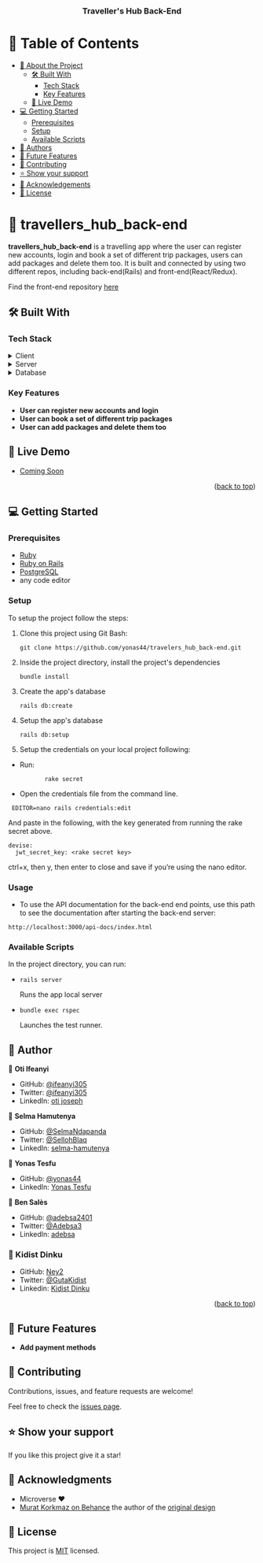 <div align="center">
  <h3><b>Traveller's Hub Back-End</b></h3>
</div>

# 📗 Table of Contents

- [📖 About the Project](#[project])
  - [🛠 Built With](#built-with)
    - [Tech Stack](#tech-stack)
    - [Key Features](#key-features)
  - [🚀 Live Demo](#live-demo)
- [💻 Getting Started](#getting-started)
  - [Prerequisites](#prerequisites)
  - [Setup](#setup)
  - [Available Scripts](#available-scripts)
- [👥 Authors](#author)
- [🔭 Future Features](#future-features)
- [🤝 Contributing](#contributing)
- [⭐️ Show your support](#support)
- [🙏 Acknowledgements](#acknowledgments)
- [📝 License](#license)

# 📖 travellers_hub_back-end <a name="about-project"></a>

**travellers_hub_back-end** is a travelling app where the user can register new accounts, login and book a set of different trip packages, users can add packages and delete them too. It is built and connected by using two different repos, including back-end(Rails) and front-end(React/Redux).

Find the front-end repository [here](https://github.com/yonas44/travelers_hub_front-end/tree/development)

## 🛠 Built With <a name="built-with"></a>

### Tech Stack <a name="tech-stack"></a>

<details>
  <summary>Client</summary>
  <ul>
    <li>HTML, CSS</li>
    <li>JavaScript</li>
  </ul>
</details>

<details>
  <summary>Server</summary>
  <ul>
    <li>Ruby on Rails</li>
  </ul>
</details>

<details>
<summary>Database</summary>
  <ul>
    <li><a href="https://www.postgresql.org/">PostgreSQL</a></li>
  </ul>
</details>

### Key Features <a name="key-features"></a>

- **User can register new accounts and login**
- **User can book a set of different trip packages**
- **User can add packages and delete them too**

## 🚀 Live Demo <a name="live-demo"></a>

- [Coming Soon]()

<p align="right">(<a href="#readme-top">back to top</a>)</p>

## 💻 Getting Started <a name="getting-started"></a>

### Prerequisites

- <a href="https://www.ruby-lang.org/en/news/2022/11/24/ruby-3-1-3-released/">Ruby</a>
- <a href="https://rubyonrails.org/">Ruby on Rails</a>
- <a href="https://www.postgresql.org/">PostgreSQL</a>
- any code editor

### Setup

To setup the project follow the steps:

1.  Clone this project using Git Bash:

    ```
    git clone https://github.com/yonas44/travelers_hub_back-end.git
    ```

2.  Inside the project directory, install the project's dependencies

    ```
    bundle install
    ```

3.  Create the app's database

    ```
    rails db:create
    ```

4.  Setup the app's database
    ```
    rails db:setup
    ```
5.  Setup the credentials on your local project following:

- Run:
  ```
         rake secret
  ```
- Open the credentials file from the command line.

```
 EDITOR=nano rails credentials:edit
```

And paste in the following, with the key generated from running the rake secret above.

```
devise:
  jwt_secret_key: <rake secret key>
```

ctrl+x, then y, then enter to close and save if you’re using the nano editor.

### Usage

- To use the API documentation for the back-end end points, use this path to see the documentation after starting the back-end server:

```
http://localhost:3000/api-docs/index.html
```

### Available Scripts

In the project directory, you can run:

- ```
  rails server
  ```

  Runs the app local server

- ```
  bundle exec rspec
  ```
  Launches the test runner.

## 👥 Author <a name="authors"></a>

👤 **Oti Ifeanyi**

- GitHub: [@ifeanyi305](https://github.com/ifeanyi305)
- Twitter: [@ifeanyi305](https://twitter.com/ifeanyi2020)
- LinkedIn: [oti joseph](https://www.linkedin.com/in/oti-joseph-ifeanyi/)

👤 **Selma Hamutenya**

- GitHub: [@SelmaNdapanda](https://github.com/SelmaNdapanda)
- Twitter: [@SellohBlaq](https://twitter.com/sellohBlaq)
- LinkedIn: [selma-hamutenya](www.linkedin.com/in/selma-hamutenya)

👤 **Yonas Tesfu**

- GitHub: [@yonas44](https://github.com/yonas44)
- LinkedIn: [Yonas Tesfu](https://linkedin.com/in/yonas-tesfu)

👤 **Ben Salès**

- GitHub: [@adebsa2401](https://github.com/adebsa2401)
- Twitter: [@Adebsa3](https://twitter.com/Adebsa3)
- LinkedIn: [adebsa](https://www.linkedin.com/in/adebsa)

### 👤 Kidist Dinku

- GitHub: [Ney2](https://github.com/Ney2)
- Twitter: [@GutaKidist](https://twitter.com/GutaKidist)
- Linkedin: [Kidist Dinku](https://www.linkedin.com/in/kidist-guta/)

<p align="right">(<a href="#readme-top">back to top</a>)</p>

## 🔭 Future Features <a name="future-features"></a>

- **Add payment methods**

## 🤝 Contributing <a name="contributing"></a>

Contributions, issues, and feature requests are welcome!

Feel free to check the [issues page](../../issues/).

## ⭐️ Show your support <a name="support"></a>

If you like this project give it a star!

## 🙏 Acknowledgments <a name="acknowledgements"></a>

- Microverse ❤️
- [Murat Korkmaz on Behance](https://www.behance.net/muratk) the author of the [original design](https://www.behance.net/gallery/26425031/Vespa-Responsive-Redesign)

## 📝 License <a name="license"></a>

This project is [MIT](./MIT) licensed.
